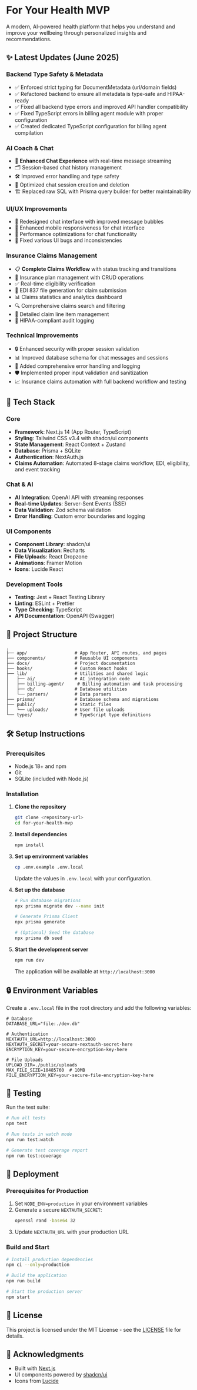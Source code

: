 # For Your Health MVP

A modern, AI-powered health platform that helps you understand and improve your wellbeing through personalized insights and recommendations.

## ✨ Latest Updates (June 2025)

### Backend Type Safety & Metadata
- ✅ Enforced strict typing for DocumentMetadata (url/domain fields)
- ✅ Refactored backend to ensure all metadata is type-safe and HIPAA-ready
- ✅ Fixed all backend type errors and improved API handler compatibility
- ✅ Fixed TypeScript errors in billing agent module with proper configuration
- ✅ Created dedicated TypeScript configuration for billing agent compilation


### AI Coach & Chat
- 💬 **Enhanced Chat Experience** with real-time message streaming
- 🗂️ Session-based chat history management
- 🛠️ Improved error handling and type safety
- 🔄 Optimized chat session creation and deletion
- 🏗️ Replaced raw SQL with Prisma query builder for better maintainability

### UI/UX Improvements
- 🎨 Redesigned chat interface with improved message bubbles
- 📱 Enhanced mobile responsiveness for chat interface
- 🚀 Performance optimizations for chat functionality
- 🐛 Fixed various UI bugs and inconsistencies

### Insurance Claims Management
- 📋 **Complete Claims Workflow** with status tracking and transitions
- 🏥 Insurance plan management with CRUD operations
- ✅ Real-time eligibility verification
- 📄 EDI 837 file generation for claim submission
- 📊 Claims statistics and analytics dashboard
- 🔍 Comprehensive claims search and filtering
- 📝 Detailed claim line item management
- 🔐 HIPAA-compliant audit logging

### Technical Improvements
- 🔒 Enhanced security with proper session validation
- 📊 Improved database schema for chat messages and sessions
- 🧪 Added comprehensive error handling and logging
- 🛡️ Implemented proper input validation and sanitization
- 📈 Insurance claims automation with full backend workflow and testing

## 🚀 Tech Stack

### Core
- **Framework**: Next.js 14 (App Router, TypeScript)
- **Styling**: Tailwind CSS v3.4 with shadcn/ui components
- **State Management**: React Context + Zustand
- **Database**: Prisma + SQLite
- **Authentication**: NextAuth.js
- **Claims Automation**: Automated 8-stage claims workflow, EDI, eligibility, and event tracking

### Chat & AI
- **AI Integration**: OpenAI API with streaming responses
- **Real-time Updates**: Server-Sent Events (SSE)
- **Data Validation**: Zod schema validation
- **Error Handling**: Custom error boundaries and logging

### UI Components
- **Component Library**: shadcn/ui
- **Data Visualization**: Recharts
- **File Uploads**: React Dropzone
- **Animations**: Framer Motion
- **Icons**: Lucide React

### Development Tools
- **Testing**: Jest + React Testing Library
- **Linting**: ESLint + Prettier
- **Type Checking**: TypeScript
- **API Documentation**: OpenAPI (Swagger)

## 📁 Project Structure

```
.
├── app/                  # App Router, API routes, and pages
├── components/           # Reusable UI components
├── docs/                 # Project documentation
├── hooks/                # Custom React hooks
├── lib/                  # Utilities and shared logic
│   ├── ai/               # AI integration code
│   ├── billing-agent/     # Billing automation and task processing
│   ├── db/               # Database utilities
│   └── parsers/          # Data parsers
├── prisma/               # Database schema and migrations
├── public/               # Static files
│   └── uploads/          # User file uploads
└── types/                # TypeScript type definitions
```

## 🛠️ Setup Instructions

### Prerequisites

- Node.js 18+ and npm
- Git
- SQLite (included with Node.js)

### Installation

1. **Clone the repository**
   ```bash
   git clone <repository-url>
   cd for-your-health-mvp
   ```

2. **Install dependencies**
   ```bash
   npm install
   ```

3. **Set up environment variables**
   ```bash
   cp .env.example .env.local
   ```
   Update the values in `.env.local` with your configuration.

4. **Set up the database**
   ```bash
   # Run database migrations
   npx prisma migrate dev --name init
   
   # Generate Prisma Client
   npx prisma generate
   
   # (Optional) Seed the database
   npx prisma db seed
   ```

5. **Start the development server**
   ```bash
   npm run dev
   ```
   The application will be available at `http://localhost:3000`

## 🔒 Environment Variables

Create a `.env.local` file in the root directory and add the following variables:

```env
# Database
DATABASE_URL="file:./dev.db"

# Authentication
NEXTAUTH_URL=http://localhost:3000
NEXTAUTH_SECRET=your-secure-nextauth-secret-here
ENCRYPTION_KEY=your-secure-encryption-key-here

# File Uploads
UPLOAD_DIR=./public/uploads
MAX_FILE_SIZE=10485760  # 10MB
FILE_ENCRYPTION_KEY=your-secure-file-encryption-key-here
```

## 🧪 Testing

Run the test suite:

```bash
# Run all tests
npm test

# Run tests in watch mode
npm run test:watch

# Generate test coverage report
npm run test:coverage
```

## 🚀 Deployment

### Prerequisites for Production

1. Set `NODE_ENV=production` in your environment variables
2. Generate a secure `NEXTAUTH_SECRET`:
   ```bash
   openssl rand -base64 32
   ```
3. Update `NEXTAUTH_URL` with your production URL

### Build and Start

```bash
# Install production dependencies
npm ci --only=production

# Build the application
npm run build

# Start the production server
npm start
```

## 📝 License

This project is licensed under the MIT License - see the [LICENSE](LICENSE) file for details.

## 🙏 Acknowledgments

- Built with [Next.js](https://nextjs.org/)
- UI components powered by [shadcn/ui](https://ui.shadcn.com/)
- Icons from [Lucide](https://lucide.dev/)
